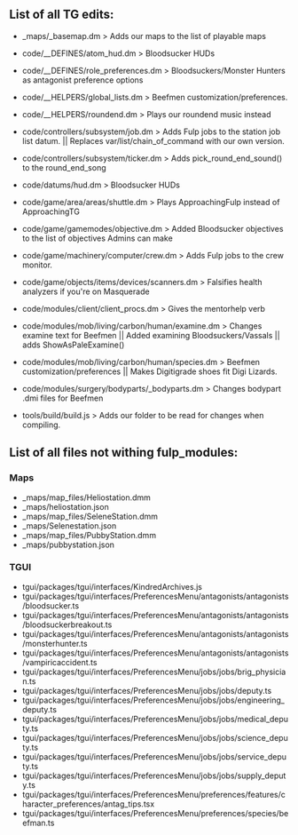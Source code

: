## List of all TG edits:

- _maps/_basemap.dm > Adds our maps to the list of playable maps

- code/__DEFINES/atom_hud.dm > Bloodsucker HUDs

- code/__DEFINES/role_preferences.dm > Bloodsuckers/Monster Hunters as antagonist preference options

- code/__HELPERS/global_lists.dm > Beefmen customization/preferences.
- code/__HELPERS/roundend.dm > Plays our roundend music instead

- code/controllers/subsystem/job.dm > Adds Fulp jobs to the station job list datum. || Replaces var/list/chain_of_command with our own version.
- code/controllers/subsystem/ticker.dm > Adds pick_round_end_sound() to the round_end_song

- code/datums/hud.dm > Bloodsucker HUDs

- code/game/area/areas/shuttle.dm > Plays ApproachingFulp instead of ApproachingTG
- code/game/gamemodes/objective.dm > Added Bloodsucker objectives to the list of objectives Admins can make
- code/game/machinery/computer/crew.dm > Adds Fulp jobs to the crew monitor.
- code/game/objects/items/devices/scanners.dm > Falsifies health analyzers if you're on Masquerade

- code/modules/client/client_procs.dm > Gives the mentorhelp verb
- code/modules/mob/living/carbon/human/examine.dm > Changes examine text for Beefmen || Added examining Bloodsuckers/Vassals || adds ShowAsPaleExamine()
- code/modules/mob/living/carbon/human/species.dm > Beefmen customization/preferences || Makes Digitigrade shoes fit Digi Lizards.
- code/modules/surgery/bodyparts/_bodyparts.dm > Changes bodypart .dmi files for Beefmen

- tools/build/build.js > Adds our folder to be read for changes when compiling.

## List of all files not withing fulp_modules:

### Maps

- _maps/map_files/Heliostation.dmm
- _maps/heliostation.json
- _maps/map_files/SeleneStation.dmm
- _maps/Selenestation.json
- _maps/map_files/PubbyStation.dmm
- _maps/pubbystation.json

### TGUI
- tgui/packages/tgui/interfaces/KindredArchives.js
- tgui/packages/tgui/interfaces/PreferencesMenu/antagonists/antagonists/bloodsucker.ts
- tgui/packages/tgui/interfaces/PreferencesMenu/antagonists/antagonists/bloodsuckerbreakout.ts
- tgui/packages/tgui/interfaces/PreferencesMenu/antagonists/antagonists/monsterhunter.ts
- tgui/packages/tgui/interfaces/PreferencesMenu/antagonists/antagonists/vampiricaccident.ts
- tgui/packages/tgui/interfaces/PreferencesMenu/jobs/jobs/brig_physician.ts
- tgui/packages/tgui/interfaces/PreferencesMenu/jobs/jobs/deputy.ts
- tgui/packages/tgui/interfaces/PreferencesMenu/jobs/jobs/engineering_deputy.ts
- tgui/packages/tgui/interfaces/PreferencesMenu/jobs/jobs/medical_deputy.ts
- tgui/packages/tgui/interfaces/PreferencesMenu/jobs/jobs/science_deputy.ts
- tgui/packages/tgui/interfaces/PreferencesMenu/jobs/jobs/service_deputy.ts
- tgui/packages/tgui/interfaces/PreferencesMenu/jobs/jobs/supply_deputy.ts
- tgui/packages/tgui/interfaces/PreferencesMenu/preferences/features/character_preferences/antag_tips.tsx
- tgui/packages/tgui/interfaces/PreferencesMenu/preferences/species/beefman.ts
